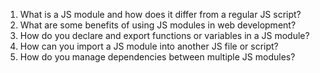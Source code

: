 

1. What is a JS module and how does it differ from a regular JS script?
2. What are some benefits of using JS modules in web development?
3. How do you declare and export functions or variables in a JS module?
4. How can you import a JS module into another JS file or script?
5. How do you manage dependencies between multiple JS modules?